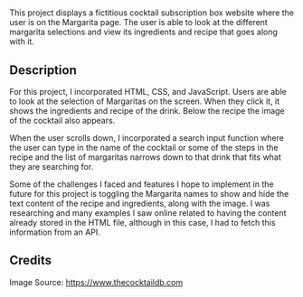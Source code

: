 # <Cocktail-in-a-Box-Margarita-Selection>
This project displays a fictitious cocktail subscription box website where the user is on the Margarita page. The user is able to look at the different margarita selections and view its ingredients and recipe that goes along with it.
## Description
For this project, I incorporated HTML, CSS, and JavaScript. Users are able to look at the selection of Margaritas on the screen. When they click it, it shows the ingredients and recipe of the drink. Below the recipe the image of the cocktail also appears. 

When the user scrolls down, I incorporated a search input function where the user can type in the name of the cocktail or some of the steps in the recipe and the list of margaritas narrows down to that drink that fits what they are searching for.

Some of the challenges I faced and features I hope to implement in the future for this project is toggling the Margarita names to show and hide the text content of the recipe and ingredients, along with the image. I was researching and many examples I saw online related to having the content already stored in the HTML file, although in this case, I had to fetch this information from an API. 


## Credits 

Image Source: https://www.thecocktaildb.com



